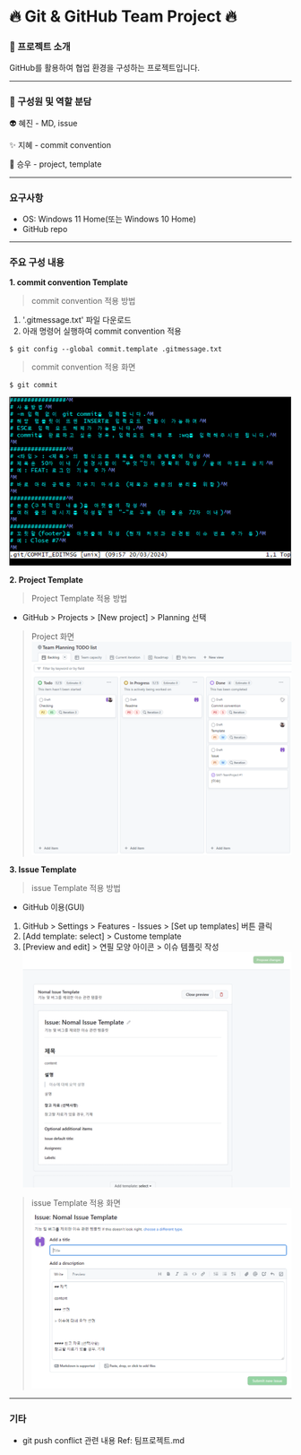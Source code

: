 # 🔥 Git & GitHub Team Project 🔥

### 📝 프로젝트 소개
GitHub를 활용하여 협업 환경을 구성하는 프로젝트입니다.

---
### 👷 구성원 및 역할 분담
👽️ 혜진 - MD, issue

✨ 지혜 - commit convention

🧐 승우 - project, template

---

### 요구사항
* OS: Windows 11 Home(또는 Windows 10 Home)
* GitHub repo

---
### 주요 구성 내용
**1. commit convention Template**
> commit convention 적용 방법
1. '.gitmessage.txt' 파일 다운로드
2. 아래 명령어 실행하여 commit convention 적용
```
$ git config --global commit.template .gitmessage.txt
```
> commit convention 적용 화면
```
$ git commit
```
![Commit Convention](./image/commit_convention.PNG)


**2. Project Template**
> Project Template 적용 방법
* GitHub > Projects > [New project] > Planning 선택

> Project 화면
![Project](./image/project_template.PNG)


**3. Issue Template**
> issue Template 적용 방법
* GitHub 이용(GUI)
1. GitHub > Settings > Features - Issues > [Set up templates] 버튼 클릭
2. [Add template: select] > Custome template
3. [Preview and edit] > 연필 모양 아이콘 > 이슈 템플릿 작성
![Issue_template](./image/issue_template_settings.png)

> issue Template 적용 화면
![Issue](./image/issue_template.PNG)

---
### 기타
* git push conflict 관련 내용
Ref: 팀프로젝트.md
